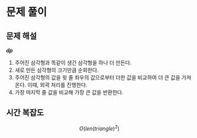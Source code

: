   # 문제 풀이

## 문제 해설

***dp***

1. 주어진 삼각형과 똑같이 생긴 삼각형을 하나 더 만든다.
2. 새로 만든 삼각형의 크기만큼 순회한다.
3. 주어진 삼각형의 값을 윗 줄 좌우의 값으로부터 더한 값을 비교하여 더 큰 값을 가져온다. 이때, 외곽 처리를 진행한다.
4. 가장 마지막 줄 값을 비교해 가장 큰 값을 반환한다.


## 시간 복잡도

$$O(len(triangle)^2)$$

